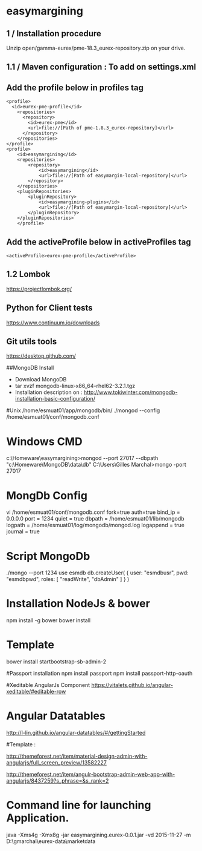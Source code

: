 # easymargining

## 1 / Installation procedure

Unzip open/gamma-eurex/pme-18.3_eurex-repository.zip on your drive.

## 1.1 / Maven configuration : To add on settings.xml
## Add the profile below in profiles tag
	<profile>
      <id>eurex-pme-profile</id>
        <repositories>
          <repository>
            <id>eurex-pme</id>
            <url>file://[Path of pme-1.8.3_eurex-repository]</url>
          </repository>
        </repositories>
    </profile>
    <profile>
        <id>easymargining</id>
        <repositories>
            <repository>
                <id>easymargining</id>
                <url>file://[Path of easymargin-local-repository]</url>
            </repository>
        </repositories>
        <pluginRepositories>
            <pluginRepository>
                <id>easymargining-plugins</id>
                <url>file://[Path of easymargin-local-repository]</url>
            </pluginRepository>
        </pluginRepositories>
    	</profile>
## Add the activeProfile below in activeProfiles tag
    <activeProfile>eurex-pme-profile</activeProfile>

## 1.2 Lombok
https://projectlombok.org/

## Python for Client tests
https://www.continuum.io/downloads

## Git utils tools
https://desktop.github.com/


##MongoDB Install
- Download MongoDB
- tar xvzf mongodb-linux-x86_64-rhel62-3.2.1.tgz
- Installation description on : http://www.tokiwinter.com/mongodb-installation-basic-configuration/

#Unix
/home/esmuat01/app/mongodb/bin/ ./mongod --config /home/esmuat01/conf/mongodb.conf

# Windows CMD
c:\Homeware\easymargining>mongod --port 27017 --dbpath "c:\\Homeware\\MongoDB\\data\\db"
C:\Users\Gilles Marchal>mongo -port 27017


# MongDb Config
vi /home/esmuat01/conf/mongodb.conf
fork=true
auth=true
bind_ip = 0.0.0.0
port = 1234
quiet = true
dbpath = /home/esmuat01/lib/mongodb
logpath = /home/esmuat01/log/mongodb/mongod.log
logappend = true
journal = true

# Script MongoDb
./mongo --port 1234
use esmdb
db.createUser(
   {
     user: "esmdbusr",
     pwd: "esmdbpwd",
     roles: [ "readWrite", "dbAdmin" ]
   }
)

# Installation NodeJs & bower 
npm install -g bower
bower install

# Template 
bower install startbootstrap-sb-admin-2

#Passport installation
npm install passport
npm install passport-http-oauth


#Xeditable AngularJs Component
https://vitalets.github.io/angular-xeditable/#editable-row
# Angular Datatables
http://l-lin.github.io/angular-datatables/#/gettingStarted


#Template :

http://themeforest.net/item/material-design-admin-with-angularjs/full_screen_preview/13582227

http://themeforest.net/item/angulr-bootstrap-admin-web-app-with-angularjs/8437259?s_phrase=&s_rank=2


# Command line for launching Application.
java -Xms4g -Xmx8g -jar easymargining.eurex-0.0.1.jar -vd 2015-11-27 -m D:\gmarchal\eurex-data\marketdata
